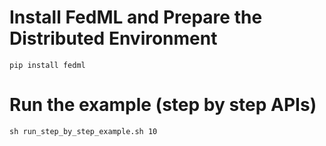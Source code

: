 # Install FedML and Prepare the Distributed Environment
```
pip install fedml
```


# Run the example (step by step APIs)
```
sh run_step_by_step_example.sh 10
```
